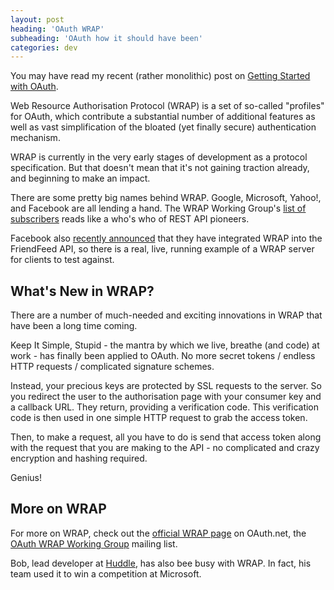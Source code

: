 ```yaml
---
layout: post
heading: 'OAuth WRAP'
subheading: 'OAuth how it should have been'
categories: dev
---
```


You may have read my recent (rather monolithic) post on [Getting Started with OAuth](/on-engineering/dev/demystifying-oauth/).

Web Resource Authorisation Protocol (WRAP) is a set of so-called "profiles" for OAuth, which contribute a substantial number of additional features as well as vast simplification of the bloated (yet finally secure) authentication mechanism.

<!-- Replace missing image from http://media.chris-alexander.co.uk/wp-content/uploads/2009/12/wrap.png -->

WRAP is currently in the very early stages of development as a protocol specification. But that doesn't mean that it's not gaining traction already, and beginning to make an impact.

There are some pretty big names behind WRAP. Google, Microsoft, Yahoo!, and Facebook are all lending a hand. The WRAP Working Group's [list of subscribers](http://groups.google.com/group/oauth-wrap-wg/members) reads like a who's who of REST API pioneers.

Facebook also [recently announced](https://web.archive.org/web/20091223051108/http://developers.facebook.com/news.php?blog=1&story=350) that they have integrated WRAP into the FriendFeed API, so there is a real, live, running example of a WRAP server for clients to test against.

## What's New in WRAP?

There are a number of much-needed and exciting innovations in WRAP that have been a long time coming.

Keep It Simple, Stupid - the mantra by which we live, breathe (and code) at work - has finally been applied to OAuth. No more secret tokens / endless HTTP requests / complicated signature schemes.

Instead, your precious keys are protected by SSL requests to the server. So you redirect the user to the authorisation page with your consumer key and a callback URL. They return, providing a verification code. This verification code is then used in one simple HTTP request to grab the access token.

Then, to make a request, all you have to do is send that access token along with the request that you are making to the API - no complicated and crazy encryption and hashing required.

Genius!

## More on WRAP

For more on WRAP, check out the [official WRAP page](http://web.archive.org/web/20130124081945/http://wiki.oauth.net/w/page/12238537/OAuth%20WRAP) on OAuth.net, the [OAuth WRAP Working Group](http://groups.google.com/group/oauth-wrap-wg) mailing list.

Bob, lead developer at [Huddle](http://www.huddle.net), has also bee busy with WRAP. In fact, his team used it to win a competition at Microsoft.
